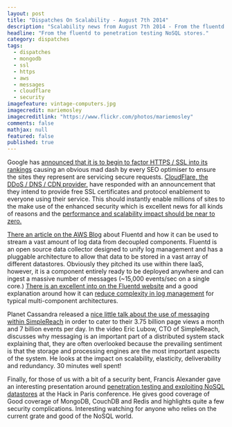 ```yaml
---
layout: post
title: "Dispatches On Scalability - August 7th 2014"
description: "Scalability news from August 7th 2014 - From the fluentd to penetration testing NoSQL stores."
headline: "From the fluentd to penetration testing NoSQL stores."
category: dispatches
tags: 
  - dispatches
  - mongodb
  - ssl
  - https
  - aws
  - messages
  - cloudflare
  - security
imagefeature: vintage-computers.jpg
imagecredit: mariemosley
imagecreditlink: "https://www.flickr.com/photos/mariemosley"
comments: false
mathjax: null
featured: false
published: true
---
```


Google has [announced that it is to begin to factor HTTPS / SSL into its rankings](http://googleonlinesecurity.blogspot.co.uk/2014/08/https-as-ranking-signal_6.html) causing an obvious mad dash by every SEO optimiser to ensure the sites they represent are servicing secure requests. [CloudFlare, the DDoS / DNS / CDN provider,](http://blog.cloudflare.com/google-now-factoring-https-support-into-ranking-cloudflare-on-track-to-make-it-free-and-easy) have responded with an announcement that they intend to provide free SSL certificates and protocol enablement to everyone using their service. This should instantly enable millions of sites to the make use of the enhanced security which is excellent news for all kinds of reasons and the [performance and scalability impact should be near to zero.](https://www.imperialviolet.org/2010/06/25/overclocking-ssl.html)

[There an article on the AWS Blog](https://aws.amazon.com/blogs/aws/all-your-data-fluentd/) about Fluentd and how it can be used to stream a vast amount of log data from decoupled components. Fluentd is an open source data collector designed to unify log management and has a pluggable architecture to allow that data to be stored in a vast array of different datastores. Obviously they pitched its use within there IaaS, however, it is a component entirely ready to be deployed anywhere and can ingest a massive number of messages (~15,000 events/sec on a single core.) [There is an excellent into on the Fluentd website](http://www.fluentd.org/architecture) and a good explanation around how it can [reduce complexity in log management](http://www.fluentd.org/blog/unified-logging-layer) for  typical multi-component architectures.

Planet Cassandra released a [nice little talk about the use of messaging within SimpleReach](http://youtu.be/jFrC1rHZEcM) in order to cater to their 3.75 billion page views a month and 7 billion events per day. In the video Eric Lubow, CTO of SimpleReach, discusses why messaging is an important part of a distributed system stack explaining that, they are often overlooked because the prevailing sentiment is that the storage and processing engines are the most important aspects of the system. He looks at the impact on scalability, elasticity, deliverability and redundancy. 30 minutes well spent!

Finally, for those of us with a bit of a security bent, Francis Alexander gave an interesting presentation around [penetration testing and exploiting NoSQL datastores](http://youtu.be/WWAdMqr_vAg) at the Hack in Paris conference. He gives good coverage of Good coverage of MongoDB, CouchDB and Redis and highlights quite a few security complications. Interesting watching for anyone who relies on the current grate and good of the NoSQL world.